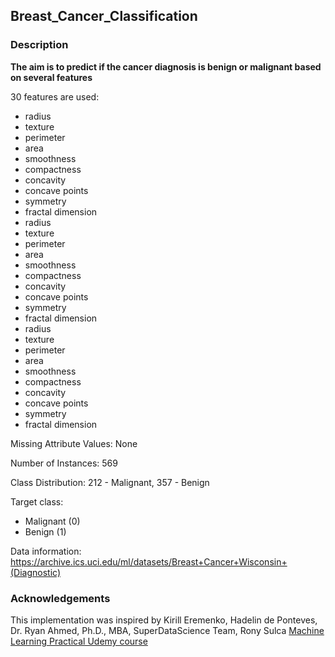 ## Breast_Cancer_Classification
### Description

**The aim is to predict if the cancer diagnosis is benign or malignant based on several features**

30 features are used:
   - radius
   - texture
   - perimeter
   - area
   - smoothness
   - compactness
   - concavity
   - concave points
   - symmetry
   - fractal dimension
   - radius
   - texture
   - perimeter
   - area
   - smoothness
   - compactness
   - concavity
   - concave points
   - symmetry
   - fractal dimension
   - radius
   - texture
   - perimeter
   - area
   - smoothness
   - compactness
   - concavity
   - concave points
   - symmetry
   - fractal dimension

Missing Attribute Values: None

Number of Instances: 569

Class Distribution: 212 - Malignant, 357 - Benign

Target class:
   - Malignant (0)
   - Benign (1)

Data information: https://archive.ics.uci.edu/ml/datasets/Breast+Cancer+Wisconsin+(Diagnostic)

### Acknowledgements
This implementation was inspired by Kirill Eremenko, Hadelin de Ponteves, Dr. Ryan Ahmed, Ph.D., MBA, SuperDataScience Team, Rony Sulca [Machine Learning Practical Udemy course](https://www.udemy.com/course/machine-learning-practical/?utm_source=adwords&utm_medium=udemyads&utm_campaign=DataScience_v.PROF_la.EN_cc.ROW_ti.5336&utm_content=deal4584&utm_term=_._ag_85469003954_._ad_395279056268_._kw__._de_c_._dm__._pl__._ti_dsa-774930036449_._li_1011367_._pd__._&matchtype=b&gclid=CjwKCAiAvonyBRB7EiwAadauqdGsq1pYwJXPHmZpdR12WWHTeI31ZGNAR7wJqhrnln_dI452sQCbCBoCnvwQAvD_BwE)

